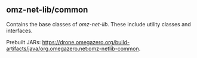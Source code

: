 ## omz-net-lib/common

Contains the base classes of *omz-net-lib*. These include utility classes and interfaces.

Prebuilt JARs: <https://drone.omegazero.org/build-artifacts/java/org.omegazero.net:omz-netlib-common>.
